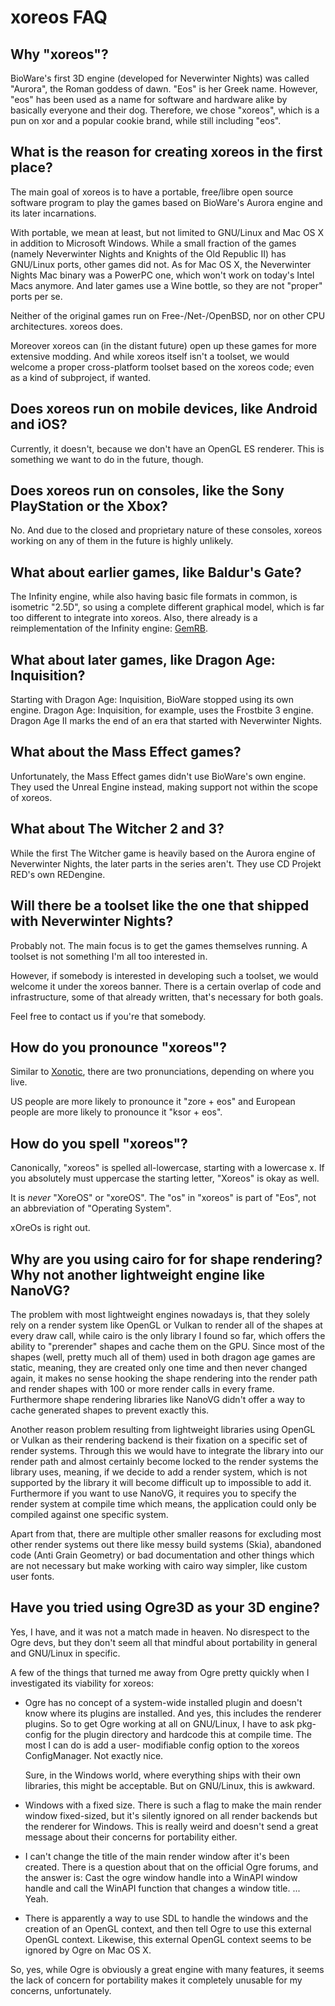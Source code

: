 xoreos FAQ
==========

Why "xoreos"?
-------------

BioWare's first 3D engine (developed for Neverwinter Nights) was called
"Aurora", the Roman goddess of dawn. "Eos" is her Greek name. However,
"eos" has been used as a name for software and hardware alike by basically
everyone and their dog. Therefore, we chose "xoreos", which is a pun on
xor and a popular cookie brand, while still including "eos".


What is the reason for creating xoreos in the first place?
----------------------------------------------------------

The main goal of xoreos is to have a portable, free/libre open source software
program to play the games based on BioWare's Aurora engine and its later
incarnations.

With portable, we mean at least, but not limited to GNU/Linux and Mac OS X in
addition to Microsoft Windows. While a small fraction of the games (namely
Neverwinter Nights and Knights of the Old Republic II) has GNU/Linux ports,
other games did not. As for Mac OS X, the Neverwinter Nights Mac binary was a
PowerPC one, which won't work on today's Intel Macs anymore. And later games
use a Wine bottle, so they are not "proper" ports per se.

Neither of the original games run on Free-/Net-/OpenBSD, nor on other CPU
architectures. xoreos does.

Moreover xoreos can (in the distant future) open up these games for more
extensive modding. And while xoreos itself isn't a toolset, we would welcome
a proper cross-platform toolset based on the xoreos code; even as a kind of
subproject, if wanted.


Does xoreos run on mobile devices, like Android and iOS?
--------------------------------------------------------

Currently, it doesn't, because we don't have an OpenGL ES renderer. This is
something we want to do in the future, though.


Does xoreos run on consoles, like the Sony PlayStation or the Xbox?
-------------------------------------------------------------------

No. And due to the closed and proprietary nature of these consoles, xoreos
working on any of them in the future is highly unlikely.


What about earlier games, like Baldur's Gate?
--------------------------------------------

The Infinity engine, while also having basic file formats in common, is
isometric "2.5D", so using a complete different graphical model, which is far
too different to integrate into xoreos.
Also, there already is a reimplementation of the Infinity engine: [GemRB](http://gemrb.sourceforge.net/).


What about later games, like Dragon Age: Inquisition?
-----------------------------------------------------

Starting with Dragon Age: Inquisition, BioWare stopped using its own engine.
Dragon Age: Inquisition, for example, uses the Frostbite 3 engine.
Dragon Age II marks the end of an era that started with Neverwinter Nights.


What about the Mass Effect games?
---------------------------------

Unfortunately, the Mass Effect games didn't use BioWare's own engine.
They used the Unreal Engine instead, making support not within the
scope of xoreos.


What about The Witcher 2 and 3?
-------------------------------

While the first The Witcher game is heavily based on the Aurora engine of
Neverwinter Nights, the later parts in the series aren't. They use CD Projekt
RED's own REDengine.


Will there be a toolset like the one that shipped with Neverwinter Nights?
--------------------------------------------------------------------------

Probably not. The main focus is to get the games themselves running.
A toolset is not something I'm all too interested in.

However, if somebody is interested in developing such a toolset, we would
welcome it under the xoreos banner. There is a certain overlap of code and
infrastructure, some of that already written, that's necessary for both goals.

Feel free to contact us if you're that somebody.


How do you pronounce "xoreos"?
------------------------------

Similar to [Xonotic](http://www.xonotic.org/), there are two pronunciations,
depending on where you live.

US people are more likely to pronounce it "zore + eos" and European people
are more likely to pronounce it "ksor + eos".


How do you spell "xoreos"?
--------------------------

Canonically, "xoreos" is spelled all-lowercase, starting with a lowercase x.
If you absolutely must uppercase the starting letter, "Xoreos" is okay as well.

It is *never* "XoreOS" or "xoreOS". The "os" in "xoreos" is part of "Eos",
not an abbreviation of "Operating System".

xOreOs is right out.


Why are you using cairo for for shape rendering? Why not another lightweight engine like NanoVG?
------------------------------------------------------------------------------------------------

The problem with most lightweight engines nowadays is, that they solely rely 
on a render system like OpenGL or Vulkan to render all of the shapes at every
draw call, while cairo is the only library I found so far, which offers the
ability to "prerender" shapes and cache them on the GPU. Since most of the
shapes (well, pretty much all of them) used in both dragon age games are static,
meaning, they are created only one time and then never changed again, it makes no
sense hooking the shape rendering into the render path and render shapes with
100 or more render calls in every frame. Furthermore shape rendering libraries like
NanoVG didn't offer a way to cache generated shapes to prevent exactly this.

Another reason problem resulting from lightweight libraries using OpenGL or Vulkan
as their rendering backend is their fixation on a specific set of render systems.
Through this we would have to integrate the library into our render path and almost 
certainly become locked to the render systems the library uses, meaning, if we 
decide to add a render system, which is not supported  by the library it will become 
difficult up to impossible to add it. Furthermore if you want to use NanoVG, it
requires you to specify the render system at compile time which means, the application
could only be compiled against one specific system.

Apart from that, there are multiple other smaller reasons for excluding most other
render systems out there like messy build systems (Skia), abandoned code (Anti Grain
Geometry) or bad documentation and other things which are not necessary but make 
working with cairo way simpler, like custom user fonts.   


Have you tried using Ogre3D as your 3D engine?
----------------------------------------------

Yes, I have, and it was not a match made in heaven.
No disrespect to the Ogre devs, but they don't seem all that mindful about
portability in general and GNU/Linux in specific.

A few of the things that turned me away from Ogre pretty quickly when I
investigated its viability for xoreos:

- Ogre has no concept of a system-wide installed plugin and doesn't know where
  its plugins are installed. And yes, this includes the renderer plugins. So to
  get Ogre working at all on GNU/Linux, I have to ask pkg-config for the plugin
  directory and hardcode this at compile time. The most I can do is add a user-
  modifiable config option to the xoreos ConfigManager. Not exactly nice.

  Sure, in the Windows world, where everything ships with their own libraries,
  this might be acceptable. But on GNU/Linux, this is awkward.

- Windows with a fixed size. There is such a flag to make the main render window
  fixed-sized, but it's silently ignored on all render backends but the renderer
  for Windows. This is really weird and doesn't send a great message about
  their concerns for portability either.

- I can't change the title of the main render window after it's been created.
  There is a question about that on the official Ogre forums, and the answer is:
  Cast the ogre window handle into a WinAPI window handle and call the WinAPI
  function that changes a window title. ... Yeah.

- There is apparently a way to use SDL to handle the windows and the creation
  of an OpenGL context, and then tell Ogre to use this external OpenGL context.
  Likewise, this external OpenGL context seems to be ignored by Ogre on Mac
  OS X.

So, yes, while Ogre is obviously a great engine with many features, it seems the
lack of concern for portability makes it completely unusable for my concerns,
unfortunately.
